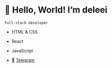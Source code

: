 # **👋 Hello, World! I’m deleei**
`Full-stack developer`
- HTML & CSS
- React
- JavaScript

- :speech_balloon: [Telegram](https://t.me/DeLeei)
